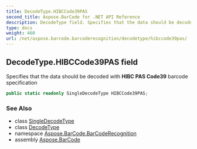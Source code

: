 ```yaml
---
title: DecodeType.HIBCCode39PAS
second_title: Aspose.BarCode for .NET API Reference
description: DecodeType field. Specifies that the data should be decoded with HIBC PAS Code39 barcode specification
type: docs
weight: 460
url: /net/aspose.barcode.barcoderecognition/decodetype/hibccode39pas/
---
```

## DecodeType.HIBCCode39PAS field

Specifies that the data should be decoded with **HIBC PAS Code39** barcode specification

```csharp
public static readonly SingleDecodeType HIBCCode39PAS;
```

### See Also

* class [SingleDecodeType](../../singledecodetype/)
* class [DecodeType](../)
* namespace [Aspose.BarCode.BarCodeRecognition](../../../aspose.barcode.barcoderecognition/)
* assembly [Aspose.BarCode](../../../)


